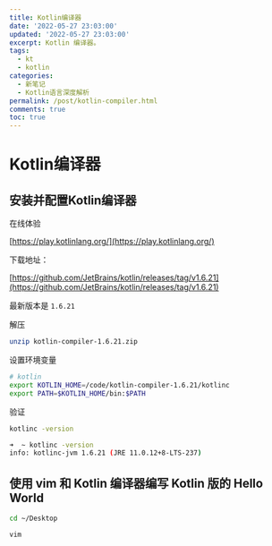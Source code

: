 ```yaml
---
title: Kotlin编译器
date: '2022-05-27 23:03:00'
updated: '2022-05-27 23:03:00'
excerpt: Kotlin 编译器。
tags:
  - kt
  - kotlin
categories:
  - 新笔记
  - Kotlin语言深度解析
permalink: /post/kotlin-compiler.html
comments: true
toc: true
---
```

# Kotlin编译器

## 安装并配置Kotlin编译器

在线体验

[https://play.kotlinlang.org/](https://play.kotlinlang.org/)

下载地址：

[https://github.com/JetBrains/kotlin/releases/tag/v1.6.21](https://github.com/JetBrains/kotlin/releases/tag/v1.6.21)

最新版本是 `1.6.21`

解压

```bash
unzip kotlin-compiler-1.6.21.zip
```

设置环境变量

```bash
# kotlin
export KOTLIN_HOME=/code/kotlin-compiler-1.6.21/kotlinc
export PATH=$KOTLIN_HOME/bin:$PATH
```

验证

```bash
kotlinc -version
```

```bash
➜  ~ kotlinc -version
info: kotlinc-jvm 1.6.21 (JRE 11.0.12+8-LTS-237)
```

## 使用 vim 和 Kotlin 编译器编写 Kotlin 版的 Hello World

```bash
cd ~/Desktop

vim 
```
